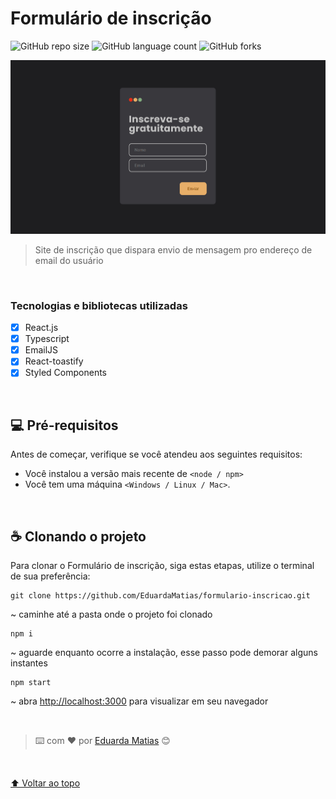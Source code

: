 # Formulário de inscrição

![GitHub repo size](https://img.shields.io/github/repo-size/EduardaMatias/formulario-inscricao?style=for-the-badge)
![GitHub language count](https://img.shields.io/github/languages/count/EduardaMatias/formulario-inscricao?style=for-the-badge)
![GitHub forks](https://img.shields.io/github/forks/EduardaMatias/formulario-inscricao?style=for-the-badge)

<img src="public/preview.png">

> Site de inscrição que dispara envio de mensagem pro endereço de email do usuário

<br>

### Tecnologias e bibliotecas utilizadas

- [x] React.js
- [x] Typescript
- [x] EmailJS
- [x] React-toastify
- [x] Styled Components

<br>

## 💻 Pré-requisitos

Antes de começar, verifique se você atendeu aos seguintes requisitos:
<!---Estes são apenas requisitos de exemplo. Adicionar, duplicar ou remover conforme necessário--->
* Você instalou a versão mais recente de `<node / npm>`
* Você tem uma máquina `<Windows / Linux / Mac>`.

<br>

## ☕ Clonando o projeto

Para clonar o Formulário de inscrição, siga estas etapas, utilize o terminal de sua preferência:

```
git clone https://github.com/EduardaMatias/formulario-inscricao.git
```

~ caminhe até a pasta onde o projeto foi clonado
```
npm i
```
~ aguarde enquanto ocorre a instalação, esse passo pode demorar alguns instantes
```
npm start
```
~ abra [http://localhost:3000](http://localhost:3000) para visualizar em seu navegador

<br>

> ⌨️ com ❤️ por [Eduarda Matias](https://www.linkedin.com/in/eduarda-matias/) 😊

<br>

[⬆ Voltar ao topo](#formulário-de-inscrição)<br>

